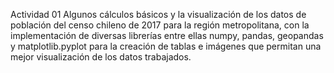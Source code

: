 Actividad 01
Algunos cálculos básicos y la visualización de los datos de población del censo chileno de 2017 para la región metropolitana, con la implementación de diversas librerías entre ellas numpy, pandas, geopandas y matplotlib.pyplot para la creación de tablas e imágenes que permitan una mejor visualización de los datos trabajados. 
